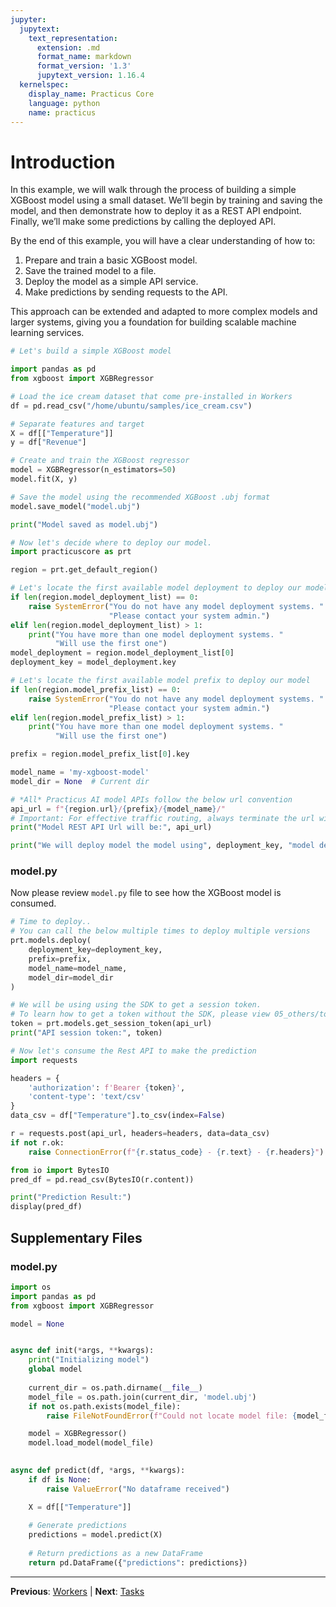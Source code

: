 ```yaml
---
jupyter:
  jupytext:
    text_representation:
      extension: .md
      format_name: markdown
      format_version: '1.3'
      jupytext_version: 1.16.4
  kernelspec:
    display_name: Practicus Core
    language: python
    name: practicus
---
```


# Introduction

In this example, we will walk through the process of building a simple XGBoost model using a small dataset. We’ll begin by training and saving the model, and then demonstrate how to deploy it as a REST API endpoint. Finally, we’ll make some predictions by calling the deployed API.

By the end of this example, you will have a clear understanding of how to:

1. Prepare and train a basic XGBoost model.
2. Save the trained model to a file.
3. Deploy the model as a simple API service.
4. Make predictions by sending requests to the API.

This approach can be extended and adapted to more complex models and larger systems, giving you a foundation for building scalable machine learning services.


```python
# Let's build a simple XGBoost model

import pandas as pd
from xgboost import XGBRegressor

# Load the ice cream dataset that come pre-installed in Workers
df = pd.read_csv("/home/ubuntu/samples/ice_cream.csv")

# Separate features and target
X = df[["Temperature"]]
y = df["Revenue"]

# Create and train the XGBoost regressor
model = XGBRegressor(n_estimators=50)
model.fit(X, y)

# Save the model using the recommended XGBoost .ubj format
model.save_model("model.ubj")

print("Model saved as model.ubj")
```

```python
# Now let's decide where to deploy our model.
import practicuscore as prt 

region = prt.get_default_region()

# Let's locate the first available model deployment to deploy our model
if len(region.model_deployment_list) == 0:
    raise SystemError("You do not have any model deployment systems. "
                      "Please contact your system admin.")
elif len(region.model_deployment_list) > 1:
    print("You have more than one model deployment systems. "
          "Will use the first one")
model_deployment = region.model_deployment_list[0]
deployment_key = model_deployment.key

# Let's locate the first available model prefix to deploy our model
if len(region.model_prefix_list) == 0:
    raise SystemError("You do not have any model deployment systems. "
                      "Please contact your system admin.")
elif len(region.model_prefix_list) > 1:
    print("You have more than one model deployment systems. "
          "Will use the first one")

prefix = region.model_prefix_list[0].key

model_name = 'my-xgboost-model'
model_dir = None  # Current dir

# *All* Practicus AI model APIs follow the below url convention
api_url = f"{region.url}/{prefix}/{model_name}/"
# Important: For effective traffic routing, always terminate the url with / at the end.
print("Model REST API Url will be:", api_url)

print("We will deploy model the model using", deployment_key, "model deployment.")
```

### model.py
Now please review `model.py` file to see how the XGBoost model is consumed.

```python
# Time to deploy..
# You can call the below multiple times to deploy multiple versions
prt.models.deploy(
    deployment_key=deployment_key,
    prefix=prefix,
    model_name=model_name,
    model_dir=model_dir
)
```

```python
# We will be using using the SDK to get a session token.
# To learn how to get a token without the SDK, please view 05_others/tokens sample notebook
token = prt.models.get_session_token(api_url)
print("API session token:", token)
```

```python
# Now let's consume the Rest API to make the prediction
import requests 

headers = {
    'authorization': f'Bearer {token}',
    'content-type': 'text/csv'
}
data_csv = df["Temperature"].to_csv(index=False)

r = requests.post(api_url, headers=headers, data=data_csv)
if not r.ok:
    raise ConnectionError(f"{r.status_code} - {r.text} - {r.headers}")

from io import BytesIO
pred_df = pd.read_csv(BytesIO(r.content))

print("Prediction Result:")
display(pred_df)
```


## Supplementary Files

### model.py
```python
import os
import pandas as pd
from xgboost import XGBRegressor

model = None


async def init(*args, **kwargs):
    print("Initializing model")
    global model
 
    current_dir = os.path.dirname(__file__)
    model_file = os.path.join(current_dir, 'model.ubj')
    if not os.path.exists(model_file):
        raise FileNotFoundError(f"Could not locate model file: {model_file}")

    model = XGBRegressor()
    model.load_model(model_file)

    
async def predict(df, *args, **kwargs):
    if df is None:
        raise ValueError("No dataframe received")

    X = df[["Temperature"]]
    
    # Generate predictions
    predictions = model.predict(X)
    
    # Return predictions as a new DataFrame
    return pd.DataFrame({"predictions": predictions})

```


---

**Previous**: [Workers](../../01_getting_started/02_workers.md) | **Next**: [Tasks](../../03_workflows/01_tasks/01_tasks.md)
